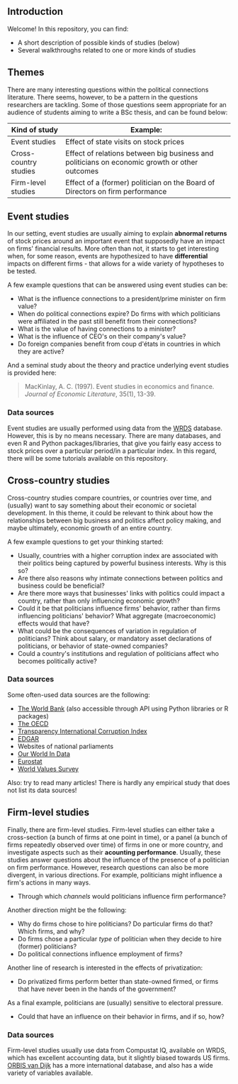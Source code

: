 ## Introduction

Welcome! In this repository, you can find:

- A short description of possible kinds of studies (below)
- Several walkthroughs related to one or more kinds of studies

## Themes

There are many interesting questions within the political connections literature. There seems, however, to be a pattern in the questions researchers are tackling. 
Some of those questions seem appropriate for an audience of students aiming to write a BSc thesis, and can be found below:

| Kind of study | Example: |
| -------- | ----------- |
| Event studies | Effect of state visits on stock prices |
| Cross-country studies | Effect of relations between big business and politicians on economic growth or other outcomes |
| Firm-level studies | Effect of a (former) politician on the Board of Directors on firm performance |

## Event studies

In our setting, event studies are usually aiming to explain **abnormal returns** of stock prices around an important event that supposedly have an impact on firms' financial results. More often than not, it starts to get interesting when, for some reason, events are hypothesized to have **differential** impacts on different firms - that allows for a wide variety of hypotheses to be tested. 

A few example questions that can be answered using event studies can be:
- What is the influence connections to a president/prime minister on firm value? 
- When do political connections expire? Do firms with which politicians were affiliated in the past still benefit from their connections?
- What is the value of having connections to a minister?
- What is the influence of CEO's on their company's value?
- Do foreign companies benefit from coup d'états in countries in which they are active?

And a seminal study about the theory and practice underlying event studies is provided here:

 > MacKinlay, A. C. (1997). Event studies in economics and finance. _Journal of Economic Literature_, 35(1), 13-39.

### Data sources

Event studies are usually performed using data from the [WRDS](https://wrds-www.wharton.upenn.edu/) database. However, this is by no means necessary. There are many databases, and even R and Python packages/libraries, that give you fairly easy access to stock prices over a particular period/in a particular index. In this regard, there will be some tutorials available on this repository. 

## Cross-country studies

Cross-country studies compare countries, or countries over time, and (usually) want to say something about their economic or societal development. 
In this theme, it could be relevant to think about how the relationships between big business and politics affect policy making, and maybe ultimately, economic growth of an entire country.

A few example questions to get your thinking started: 
- Usually, countries with a higher corruption index are associated with their politics being captured by powerful business interests. Why is this so? 
- Are there also reasons why intimate connections between politics and business could be beneficial? 
- Are there more ways that businesses' links with politics could impact a country, rather than only influencing economic growth?
- Could it be that politicians influence firms' behavior, rather than firms influencing politicians' behavior? What aggregate (macroeconomic) effects would that have?
- What could be the consequences of variation in regulation of politicians? Think about salary, or mandatory asset declarations of politicians, or behavior of state-owned companies?
- Could a country's institutions and regulation of politicians affect who becomes politically active?

### Data sources

Some often-used data sources are the following:

- [The World Bank](https://data.worldbank.org/) (also accessible through API using Python libraries or R packages)
- [The OECD](https://data.oecd.org/)
- [Transparency International Corruption Index](https://www.transparency.org/en/cpi#)
- [EDGAR](https://www.sec.gov/edgar/searchedgar/companysearch.html)
- Websites of national parliaments
- [Our World In Data](https://ourworldindata.org/)
- [Eurostat](https://ec.europa.eu/eurostat)
- [World Values Survey](http://www.worldvaluessurvey.org/wvs.jsp)

Also: try to read many articles! There is hardly any empirical study that does not list its data sources!

## Firm-level studies

Finally, there are firm-level studies. Firm-level studies can either take a cross-section (a bunch of firms at one point in time), or a panel (a bunch of firms repeatedly observed over time) of firms in one or more country, and investigate aspects such as their **acounting performance**. Usually, these studies answer questions about the influence of the presence of a politician on firm performance. However, research questions can also be more divergent, in various directions. For example, politicians might influence a firm's actions in many ways. 
- Through which _channels_ would politicians influence firm performance? 

Another direction might be the following: 
- Why do firms chose to hire politicians? Do particular firms do that? Which firms, and why? 
- Do firms chose a particular _type_ of politician when they decide to hire (former) politicians? 
- Do political connections influence employment of firms?

Another line of research is interested in the effects of privatization: 
- Do privatized firms perform better than state-owned firmed, or firms that have never been in the hands of the government? 

As a final example, politicians are (usually) sensitive to electoral pressure. 
- Could that have an influence on their behavior in firms, and if so, how?

### Data sources

Firm-level studies usually use data from Compustat IQ, available on WRDS, which has excellent accounting data, but it slightly biased towards US firms. [ORBIS van Dijk](https://orbis-bvdinfo-com.eur.idm.oclc.org/) has a more international database, and also has a wide variety of variables available. 

